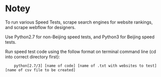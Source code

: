 # Notey
To run various Speed Tests, scrape search engines for website rankings, and scrape webflow for designers.

Use Python2.7 for non-Beijing speed tests, and Python3 for Beijing speed tests.

Run speed test code using the follow format on terminal command line (cd into correct directory first):

        python[2.7/3] [name of code] [name of .txt with websites to test] [name of csv file to be created]
